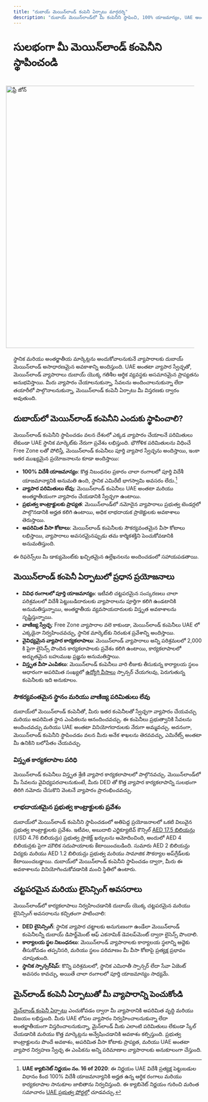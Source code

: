 ```yaml
---
title: "దుబాయ్ మెయిన్‌లాండ్ కంపెనీ ఏర్పాటు మార్గదర్శి"
description: "దుబాయ్ మెయిన్‌లాండ్‌లో మీ కంపెనీని స్థాపించి, 100% యాజమాన్యం, UAE అంతటా నిర్బంధరహిత వ్యాపారం, ప్రభుత్వ కాంట్రాక్టులకు ప్రాప్యత మరియు సౌకర్యవంతమైన వీసా కోటాలను ఆస్వాదించండి."
---
```


# సులభంగా మీ మెయిన్‌లాండ్ కంపెనీని స్థాపించండి

<img src="/img/iStock-635478390.avif" alt="ఫ్రీ జోన్" width="700" align="right" style="padding: 20px" >

స్థానిక మరియు అంతర్జాతీయ మార్కెట్లను అందుకోవాలనుకునే వ్యాపారాలకు దుబాయ్ మెయిన్‌లాండ్ అసాధారణమైన అవకాశాన్ని అందిస్తుంది. UAE అంతటా వ్యాపార స్వేచ్ఛతో, మెయిన్‌లాండ్ వ్యాపారాలు దుబాయ్ యొక్క గతిశీల ఆర్థిక వ్యవస్థకు అసమానమైన ప్రాప్యతను అనుభవిస్తాయి. మీరు వ్యాపారం చేయాలనుకున్నా, సేవలను అందించాలనుకున్నా లేదా తయారీలో పాల్గొనాలనుకున్నా, మెయిన్‌లాండ్ కంపెనీ ఏర్పాటు మీ విస్తరణకు ద్వారం అవుతుంది.

## దుబాయ్‌లో మెయిన్‌లాండ్ కంపెనీని ఎందుకు స్థాపించాలి?

మెయిన్‌లాండ్ కంపెనీని స్థాపించడం వలన దేశంలో ఎక్కడ వ్యాపారం చేయాలనే పరిమితులు లేకుండా UAE స్థానిక మార్కెట్‌కు నేరుగా ప్రవేశం లభిస్తుంది. భౌగోళిక పరిమితులను విధించే Free Zone లతో పోలిస్తే, మెయిన్‌లాండ్ కంపెనీలు పూర్తి వ్యాపార స్వేచ్ఛను అందిస్తాయి, ఇంకా ఇతర ముఖ్యమైన ప్రయోజనాలను కూడా అందిస్తాయి:

- **100% విదేశీ యాజమాన్యం**: కొత్త నిబంధనల ప్రకారం చాలా రంగాలలో పూర్తి విదేశీ యాజమాన్యానికి అనుమతి ఉంది, స్థానిక ఎమిరేటీ భాగస్వామి అవసరం లేదు.[^1]
- **వ్యాపార పరిమితులు లేవు**: మెయిన్‌లాండ్ కంపెనీలు UAE అంతటా మరియు అంతర్జాతీయంగా వ్యాపారం చేయడానికి స్వేచ్ఛగా ఉంటాయి.
- **ప్రభుత్వ కాంట్రాక్టులకు ప్రాప్యత**: మెయిన్‌లాండ్‌లో నమోదైన వ్యాపారాలు ప్రభుత్వ టెండర్లలో పాల్గొనడానికి అర్హత కలిగి ఉంటాయి, అధిక లాభదాయక ప్రాజెక్టులకు అవకాశాలు తెరుస్తాయి.
- **అపరిమిత వీసా కోటాలు**: మెయిన్‌లాండ్ కంపెనీలకు సౌకర్యవంతమైన వీసా కోటాలు లభిస్తాయి, వ్యాపారాలు అవసరమైనప్పుడు తమ కార్మికశక్తిని పెంచుకోవడానికి అనుమతిస్తుంది.

[^1]: **UAE క్యాబినెట్ నిర్ణయం నం. 16 of 2020**: ఈ నిర్ణయం UAE విదేశీ ప్రత్యక్ష పెట్టుబడుల విధానం కింద 100% విదేశీ యాజమాన్యానికి అర్హత ఉన్న ఆర్థిక రంగాలు మరియు కార్యకలాపాల సానుకూల జాబితాను నిర్వచిస్తుంది. ఈ క్యాబినెట్ నిర్ణయం గురించి మరింత సమాచారం [UAE ప్రభుత్వ పోర్టల్](https://u.ae/en/information-and-services/business/doing-business-on-the-mainland/full-foreign-ownership-of-commercial-companies)లో చూడవచ్చు.

ఈ రిఫరెన్స్‌లు మీ డాక్యుమెంట్‌కు ఖచ్చితమైన ఉల్లేఖనలను అందించడంలో సహాయపడతాయి.

## మెయిన్‌లాండ్ కంపెనీ ఏర్పాటులో ప్రధాన ప్రయోజనాలు

- **వివిధ రంగాలలో పూర్తి యాజమాన్యం**: ఇటీవలి చట్టపరమైన సంస్కరణలు చాలా పరిశ్రమలలో విదేశీ పెట్టుబడిదారులకు వ్యాపారాలను పూర్తిగా కలిగి ఉండటానికి అనుమతిస్తున్నాయి, అంతర్జాతీయ వ్యవసాయదారులకు విస్తృత అవకాశాలను సృష్టిస్తున్నాయి.
- **వాణిజ్య స్వేచ్ఛ**: Free Zone వ్యాపారాల వలె కాకుండా, మెయిన్‌లాండ్ కంపెనీలు UAE లో ఎక్కడైనా నిర్వహించవచ్చు, స్థానిక మార్కెట్‌కు నిరంకుశ ప్రవేశాన్ని అందిస్తాయి.
- **వైవిధ్యమైన వ్యాపార కార్యకలాపాలు**: మెయిన్‌లాండ్ వ్యాపారాలు అన్ని పరిశ్రమలలో 2,000 కి పైగా లైసెన్స్ పొందిన కార్యకలాపాలకు ప్రవేశం కలిగి ఉంటాయి, కార్యకలాపాలలో అద్భుతమైన బహుముఖ ప్రజ్ఞను అనుమతిస్తాయి.
- **విస్తృత వీసా ఎంపికలు**: మెయిన్‌లాండ్ కంపెనీలు వారి లీజుకు తీసుకున్న కార్యాలయ స్థలం ఆధారంగా అపరిమిత సంఖ్యలో [ఉద్యోగి వీసాలు](./employment-visas) స్పాన్సర్ చేయగలవు, పెరుగుతున్న కంపెనీలకు ఇది అనుకూలం.

### సౌకర్యవంతమైన స్థానం మరియు వాణిజ్య పరిమితులు లేవు

దుబాయ్‌లో మెయిన్‌లాండ్ కంపెనీతో, మీరు ఇతర కంపెనీలతో స్వేచ్ఛగా వ్యాపారం చేయవచ్చు మరియు అపరిమిత స్థాన ఎంపికలను ఆనందించవచ్చు. ఈ కంపెనీలు ప్రభుత్వానికి సేవలను అందించవచ్చు మరియు UAE అంతటా వినియోగదారులకు నేరుగా అమ్మవచ్చు. అదనంగా, మెయిన్‌లాండ్ కంపెనీని స్థాపించడం వలన మీరు అనేక శాఖలను తెరవవచ్చు, ఎమిరేట్స్ అంతటా మీ ఉనికిని బలోపేతం చేయవచ్చు.

### విస్తృత కార్యకలాపాల పరిధి

మెయిన్‌లాండ్ కంపెనీలు విస్తృత శ్రేణి వ్యాపార కార్యకలాపాలలో పాల్గొనవచ్చు. మెయిన్‌లాండ్‌లో మీ సేవలను వైవిధ్యపరచాలనుకుంటే, మీరు DED తో కొత్త వ్యాపార కార్యకలాపాన్ని సులభంగా తిరిగి నమోదు చేసుకొని వెంటనే వ్యాపారం ప్రారంభించవచ్చు.

### లాభదాయకమైన ప్రభుత్వ కాంట్రాక్టులకు ప్రవేశం

దుబాయ్‌లో మెయిన్‌లాండ్ కంపెనీని స్థాపించడంలో అతిపెద్ద ప్రయోజనాలలో ఒకటి విలువైన ప్రభుత్వ కాంట్రాక్టులకు ప్రవేశం. ఇటీవల, అబుదాబి ఎగ్జిక్యూటివ్ కౌన్సిల్ [AED 17.5 బిలియన్లు](https://gulfnews.com/going-out/society/executive-council-approves-projects-worth-dh175b-1.1643027) (USD 4.76 బిలియన్లు) ప్రభుత్వ ప్రాజెక్ట్ ఖర్చులను ఆమోదించింది, అందులో AED 4 బిలియన్లకు పైగా మౌలిక సదుపాయాలకు కేటాయించబడింది. సుమారు AED 2 బిలియన్లు విద్యకు మరియు AED 1.2 బిలియన్లు ప్రభుత్వ మరియు సామాజిక సౌకర్యాల అప్‌గ్రేడ్‌లకు కేటాయించబడ్డాయి. దుబాయ్‌లో మెయిన్‌లాండ్ కంపెనీని స్థాపించడం ద్వారా, మీరు ఈ అవకాశాలను వినియోగించుకోవడానికి మంచి స్థితిలో ఉంటారు.

## చట్టపరమైన మరియు లైసెన్సింగ్ అవసరాలు

మెయిన్‌లాండ్‌లో కార్యకలాపాలు నిర్వహించడానికి దుబాయ్ యొక్క చట్టపరమైన మరియు లైసెన్సింగ్ అవసరాలను కచ్చితంగా పాటించాలి:

- **DED లైసెన్సింగ్**: స్థానిక వ్యాపార చట్టాలకు అనుగుణంగా ఉండేలా మెయిన్‌లాండ్ కంపెనీలన్నీ దుబాయ్ డిపార్ట్‌మెంట్ ఆఫ్ ఎకనామిక్ డెవలప్‌మెంట్ ద్వారా లైసెన్స్ పొందాలి.
- **కార్యాలయ స్థల నిబంధనలు**: మెయిన్‌లాండ్ వ్యాపారాలకు కార్యాలయ స్థలాన్ని అద్దెకు తీసుకోవడం తప్పనిసరి, మరియు స్థలం పరిమాణం మీ వీసా కోటాపై ప్రత్యక్ష ప్రభావం చూపుతుంది.
- **స్థానిక స్పాన్సర్‌షిప్**: కొన్ని పరిశ్రమలలో, స్థానిక ఎమిరాతీ స్పాన్సర్ లేదా సేవా ఏజెంట్ అవసరం కావచ్చు, అయితే చాలా రంగాలలో పూర్తి యాజమాన్యం సాధ్యమే.

## మైన్‌లాండ్ కంపెనీ ఏర్పాటుతో మీ వ్యాపారాన్ని పెంచుకోండి

[మైన్‌లాండ్ కంపెనీ ఏర్పాటు](./insights/incorporation-steps#uae-mainland-setup) ఎంచుకోవడం ద్వారా మీ వ్యాపారానికి అపరిమిత వృద్ధి మరియు విజయం లభిస్తుంది. మీరు UAE లోపల వ్యాపారం నిర్వహించాలనుకున్నా లేదా అంతర్జాతీయంగా విస్తరించాలనుకున్నా, మైన్‌లాండ్ మీకు ఎలాంటి పరిమితులు లేకుండా స్కేల్ చేయడానికి మరియు కొత్త మార్కెట్లను అన్వేషించడానికి అవకాశం కల్పిస్తుంది. ప్రభుత్వ కాంట్రాక్టులను పొందే అవకాశం, అపరిమిత వీసా కోటాకు ప్రాప్యత, మరియు UAE అంతటా వ్యాపార నిర్వహణ స్వేచ్ఛ ఈ ఎంపికను అన్ని పరిమాణాల వ్యాపారాలకు అనుకూలంగా చేస్తుంది.
